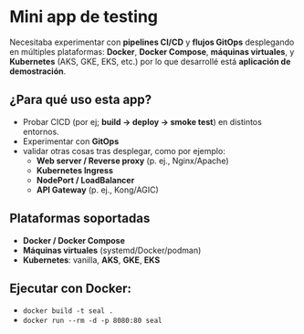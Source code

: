 # Mini app de testing 

Necesitaba experimentar con **pipelines CI/CD** y **flujos GitOps** desplegando en múltiples plataformas: **Docker**, **Docker Compose**, **máquinas virtuales**, y **Kubernetes** (AKS, GKE, EKS, etc.) por lo que desarrollé está **aplicación de demostración**. 


## ¿Para qué uso esta app?
- Probar CICD (por ej; **build → deploy → smoke test**) en distintos entornos.
- Experimentar con **GitOps** 
- validar otras cosas tras desplegar, como por ejemplo:
  + **Web server / Reverse proxy** (p. ej., Nginx/Apache)
  + **Kubernetes Ingress**
  + **NodePort / LoadBalancer**
  + **API Gateway** (p. ej., Kong/AGIC)

## Plataformas soportadas
- **Docker / Docker Compose**
- **Máquinas virtuales** (systemd/Docker/podman)
- **Kubernetes**: vanilla, **AKS**, **GKE**, **EKS**

## Ejecutar con Docker:
- `docker build -t seal .`
- `docker run --rm -d -p 8080:80 seal`